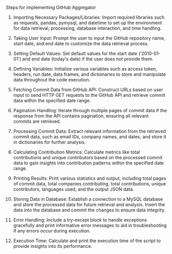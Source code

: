Steps for implementing GitHub Aggregator

1. Importing Necessary Packages/Libraries:
Import required libraries such as requests, pandas, pymysql, and datetime to set up the environment for data retrieval, processing, database interaction, and time handling.

2. Taking User Input:
Prompt the user to input the GitHub repository name, start date, and end date to customize the data retrieval process.

3. Setting Default Values:
Set default values for the start date ('2010-01-01') and end date (today's date) if the user does not provide them.

4. Defining Variables:
Initialize various variables such as access token, headers, run date, data frames, and dictionaries to store and manipulate data throughout the code execution.

5. Fetching Commit Data from GitHub API:
Construct URLs based on user input to send HTTP GET requests to the GitHub API and retrieve commit data within the specified date range.

6. Pagination Handling:
Iterate through multiple pages of commit data if the response from the API contains pagination, ensuring all relevant commits are retrieved.

7. Processing Commit Data:
Extract relevant information from the retrieved commit data, such as email IDs, company names, and dates, and store it in dictionaries for further analysis.

8. Calculating Contribution Metrics:
Calculate metrics like total contributions and unique contributors based on the processed commit data to gain insights into contribution patterns within the specified date range.


9. Printing Results:
Print various statistics and output, including total pages of commit data, total companies contributing, total contributions, unique contributors, languages used, and the output JSON data.

10. Storing Data in Database:
Establish a connection to a MySQL database and store the processed data for future retrieval and analysis. Insert the data into the database and commit the changes to ensure data integrity.

11. Error Handling:
Include a try-except block to handle exceptions gracefully and print informative error messages to aid in troubleshooting if any errors occur during execution.

12. Execution Time:
Calculate and print the execution time of the script to provide insights into its performance.
